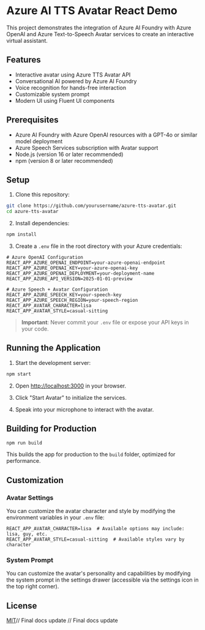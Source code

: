 # Azure AI TTS Avatar React Demo

This project demonstrates the integration of Azure AI Foundry with Azure OpenAI and Azure Text-to-Speech Avatar services to create an interactive virtual assistant.

## Features

- Interactive avatar using Azure TTS Avatar API
- Conversational AI powered by Azure AI Foundry
- Voice recognition for hands-free interaction
- Customizable system prompt
- Modern UI using Fluent UI components

## Prerequisites

- Azure AI Foundry with Azure OpenAI resources with a GPT-4o or similar model deployment
- Azure Speech Services subscription with Avatar support
- Node.js (version 16 or later recommended)
- npm (version 8 or later recommended)

## Setup

1. Clone this repository:
```bash
git clone https://github.com/yourusername/azure-tts-avatar.git
cd azure-tts-avatar
```

2. Install dependencies:
```bash
npm install
```

3. Create a `.env` file in the root directory with your Azure credentials:
```
# Azure OpenAI Configuration
REACT_APP_AZURE_OPENAI_ENDPOINT=your-azure-openai-endpoint
REACT_APP_AZURE_OPENAI_KEY=your-azure-openai-key
REACT_APP_AZURE_OPENAI_DEPLOYMENT=your-deployment-name
REACT_APP_AZURE_API_VERSION=2025-01-01-preview

# Azure Speech + Avatar Configuration
REACT_APP_AZURE_SPEECH_KEY=your-speech-key
REACT_APP_AZURE_SPEECH_REGION=your-speech-region
REACT_APP_AVATAR_CHARACTER=lisa
REACT_APP_AVATAR_STYLE=casual-sitting
```

> **Important**: Never commit your `.env` file or expose your API keys in your code.

## Running the Application

1. Start the development server:
```bash
npm start
```

2. Open [http://localhost:3000](http://localhost:3000) in your browser.

3. Click "Start Avatar" to initialize the services.

4. Speak into your microphone to interact with the avatar.

## Building for Production

```bash
npm run build
```

This builds the app for production to the `build` folder, optimized for performance.

## Customization

### Avatar Settings

You can customize the avatar character and style by modifying the environment variables in your `.env` file:

```
REACT_APP_AVATAR_CHARACTER=lisa  # Available options may include: lisa, guy, etc.
REACT_APP_AVATAR_STYLE=casual-sitting  # Available styles vary by character
```

### System Prompt

You can customize the avatar's personality and capabilities by modifying the system prompt in the settings drawer (accessible via the settings icon in the top right corner).

## License

[MIT](https://choosealicense.com/licenses/mit/)// Final docs update
// Final docs update
